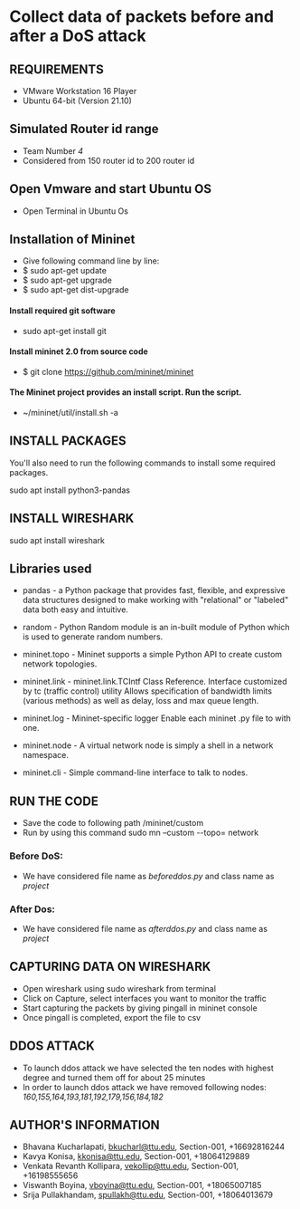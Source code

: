 # Collect data of packets before and after a DoS attack
## REQUIREMENTS
* VMware Workstation 16 Player
* Ubuntu 64-bit (Version 21.10)
## Simulated Router id range
* Team Number *4*
* Considered from 150 router id to 200 router id
## Open Vmware and start Ubuntu OS
* Open Terminal in Ubuntu Os

## Installation of Mininet
* Give following command line by line:
* $ sudo apt-get update
* $ sudo apt-get upgrade
* $ sudo apt-get dist-upgrade
#### Install required git software
* sudo apt-get install git
#### Install mininet 2.0 from source code
* $ git clone https://github.com/mininet/mininet
#### The Mininet project provides an install script. Run the script. 
* ~/mininet/util/install.sh -a


## INSTALL PACKAGES
You'll also need to run the following commands to install some required packages.  

 sudo apt install python3-pandas
 
 ## INSTALL WIRESHARK
 sudo apt install wireshark
 
 ## Libraries used
 
* pandas - a Python package that provides fast, flexible, and expressive data structures designed to make working with "relational" or "labeled" data both easy and intuitive.

* random - Python Random module is an in-built module of Python which is used to generate random numbers.

* mininet.topo  - Mininet supports a simple Python API to create custom network topologies.

* mininet.link - mininet.link.TCIntf Class Reference. Interface customized by tc (traffic control) utility Allows specification of bandwidth limits (various methods) as well as delay, loss and max queue length.

* mininet.log - Mininet-specific logger Enable each mininet .py file to with one.

* mininet.node - A virtual network node is simply a shell in a network namespace.

* mininet.cli - Simple command-line interface to talk to nodes.
 
## RUN THE CODE  
* Save the code to following path /mininet/custom  
* Run by using this command sudo mn –custom <python file name.py>  --topo= network
 ### Before DoS:
* We have considered file name as *beforeddos.py* and class name as *project*
 ### After Dos:
 * We have considered file name as *afterddos.py* and class name as *project*

 ## CAPTURING DATA ON WIRESHARK
 * Open wireshark using sudo wireshark from terminal
 * Click on Capture, select interfaces you want to monitor the traffic 
 * Start capturing the packets by giving pingall in mininet console
 * Once pingall is completed, export the file to csv
 
 ## DDOS ATTACK
 * To launch ddos attack we have selected the ten nodes with highest degree and turned them off for about 25 minutes
 * In order to launch ddos attack we have removed following nodes: *160,155,164,193,181,192,179,156,184,182*
 
## AUTHOR'S INFORMATION

* Bhavana Kucharlapati, bkucharl@ttu.edu, Section-001, +16692816244
*  Kavya Konisa, kkonisa@ttu.edu, Section-001, +18064129889
*   Venkata Revanth Kollipara, vekollip@ttu.edu, Section-001, +16198555656
*    Viswanth Boyina, vboyina@ttu.edu, Section-001, +18065007185
*    Srija Pullakhandam, spullakh@ttu.edu, Section-001, +18064013679

